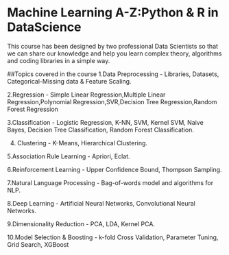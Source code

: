 # Machine Learning A-Z:Python & R in DataScience
This course has been designed by two professional Data Scientists so that we can share our knowledge and help you learn complex theory, algorithms and coding libraries in a simple way.

##Topics covered in the course
1.Data Preprocessing - Libraries, Datasets, Categorical-Missing data & Feature Scaling.

2.Regression - Simple Linear Regression,Multiple Linear Regression,Polynomial Regression,SVR,Decision Tree Regression,Random Forest Regression

3.Classification - Logistic Regression, K-NN, SVM, Kernel SVM, Naive Bayes, Decision Tree Classification, Random Forest Classification.

4. Clustering - K-Means, Hierarchical Clustering.

5.Association Rule Learning - Apriori, Eclat.

6.Reinforcement Learning - Upper Confidence Bound, Thompson Sampling.

7.Natural Language Processing - Bag-of-words model and algorithms for NLP.

8.Deep Learning - Artificial Neural Networks, Convolutional Neural Networks.

9.Dimensionality Reduction - PCA, LDA, Kernel PCA.

10.Model Selection & Boosting - k-fold Cross Validation, Parameter Tuning, Grid Search, XGBoost


